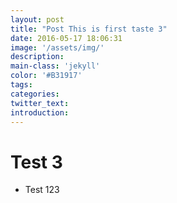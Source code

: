 ```yaml
---
layout: post
title: "Post This is first taste 3"
date: 2016-05-17 18:06:31
image: '/assets/img/'
description:
main-class: 'jekyll'
color: '#B31917'
tags:
categories:
twitter_text:
introduction:
---
```


# Test 3

* Test 123
